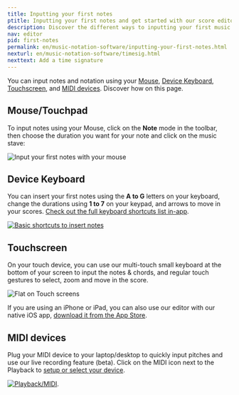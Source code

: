 ```yaml
---
title: Inputting your first notes
ptitle: Inputting your first notes and get started with our score editor
description: Discover the different ways to inputting your first music notes on Flat and write your music notation online
nav: editor
pid: first-notes
permalink: en/music-notation-software/inputting-your-first-notes.html
nexturl: en/music-notation-software/timesig.html
nexttext: Add a time signature
---
```


You can input notes and notation using your [Mouse](#mousetouchpad), [Device Keyboard](#device-keyboard), [Touchscreen](#touchscreen), and [MIDI devices](#midi-devices). Discover how on this page.

## Mouse/Touchpad

To input notes using your Mouse, click on the **Note** mode in the toolbar, then choose the duration you want for your note and click on the music stave:

![Input your first notes with your mouse](/help/assets/img/editor/editor-first-notes-mouse.gif)

## Device Keyboard

You can insert your first notes using the **A to G** letters on your keyboard, change the durations using **1 to 7** on your keypad, and arrows to move in your scores. [Check out the full keyboard shortcuts list in-app](https://flat.io/support/editor?m=shortcuts).

[![Basic shortcuts to insert notes](/help/assets/img/editor/basic-shortcuts.png)](https://flat.io/support/editor?m=shortcuts)

## Touchscreen

On your touch device, you can use our multi-touch small keyboard at the bottom of your screen to input the notes & chords, and regular touch gestures to select, zoom and move in the score.

![Flat on Touch screens](/help/assets/img/editor/flat-ios-safari.png)

If you are using an iPhone or iPad, you can also use our editor with our native iOS app, [download it from the App Store](https://flat.io/ios).

## MIDI devices

Plug your MIDI device to your laptop/desktop to quickly input pitches and use our live recording feature (beta). Click on the MIDI icon next to the Playback to [setup or select your device](https://flat.io/midi-devices/setup).

[![Playback/MIDI](/help/assets/img/editor/playback-midi.png)](https://flat.io/midi-devices/setup).